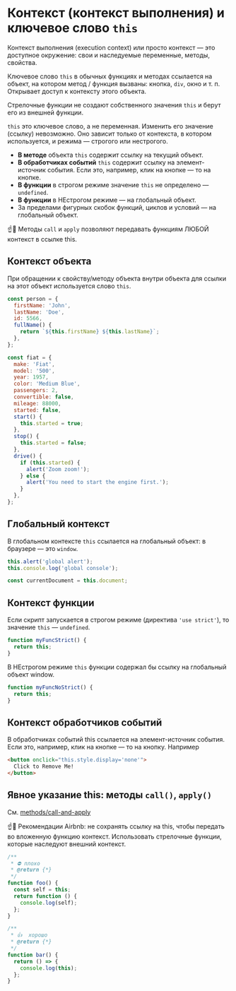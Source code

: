 # Контекст (контекст выполнения) и ключевое слово `this`

Контекст выполнения (execution context) или просто контекст  — это доступное окружение: свои и наследуемые переменные, методы, свойства.

Ключевое слово `this` в обычных функциях и методах ссылается на объект, на котором метод / функция вызваны: кнопка, `div`, окно и т. п. Открывает доступ к  контексту этого объекта.

Стрелочные функции не создают собственного значения `this` и берут его из внешней функции.

`this` это ключевое слово, а не переменная. Изменить его значение (ссылку) невозможно. Оно зависит только от контекста, в котором используется, и режима — строгого или нестрогого.

- **В методе** объекта `this` содержит ссылку на текущий объект.
- **В обработчиках событий** `this` содержит ссылку на элемент-источник события. Если это, например, клик на кнопке — то на кнопке.
- **В функции** в строгом режиме значение `this` не определено — `undefined`.
- **В функции** в НЕстрогом режиме — на глобальный объект.
- За пределами фигурных скобок функций, циклов и условий — на глобальный объект.

☝️🧐 Методы `call` и `apply` позволяют передавать функциям ЛЮБОЙ контекст в ссылке this.

## Контекст объекта

При обращении к свойству/методу объекта внутри объекта для ссылки на этот объект используется слово `this`.

```javascript
const person = {
  firstName: 'John',
  lastName: 'Doe',
  id: 5566,
  fullName() {
    return `${this.firstName} ${this.lastName}`;
  },
};

const fiat = {
  make: 'Fiat',
  model: '500',
  year: 1957,
  color: 'Medium Blue',
  passengers: 2,
  convertible: false,
  mileage: 88000,
  started: false,
  start() {
    this.started = true;
  },
  stop() {
    this.started = false;
  },
  drive() {
    if (this.started) {
      alert('Zoom zoom!');
    } else {
      alert('You need to start the engine first.');
    }
  },
};
```

## Глобальный контекст

В глобальном контексте `this` ссылается на глобальный объект: в браузере — это `window`.

```javascript
this.alert('global alert');
this.console.log('global console');

const currentDocument = this.document;
```

## Контекст функции

Если скрипт запускается в строгом режиме (директива `'use strict'`), то значение `this` — `undefined`.

```javascript
function myFuncStrict() {
  return this;
}
```

В НЕстрогом режиме `this` функции содержал бы ссылку на глобальный объект window.

```javascript
function myFuncNoStrict() {
  return this;
}
```

## Контекст обработчиков событий

В обработчиках событий this ссылается на элемент-источник события. Если это, например, клик на кнопке — то на кнопку. Например

```html
<button onclick="this.style.display='none'">
  Click to Remove Me!
</button>
```

## Явное указание this: методы `call()`, `apply()`

См. [methods/call-and-apply](methods-and-properties/call-and-apply.md)

☝️🧐 Рекомендации Airbnb: не сохранять ссылку на this, чтобы передать во вложенную функцию контекст. Использовать стрелочные функции, которые наследуют внешний контекст.

```javascript
/**
 * ⛔️ плохо
 * @return {*}
 */
function foo() {
  const self = this;
  return function () {
    console.log(self);
  };
}

/**
 * 👍  хорошо
 * @return {*}
 */
function bar() {
  return () => {
    console.log(this);
  };
}
```
